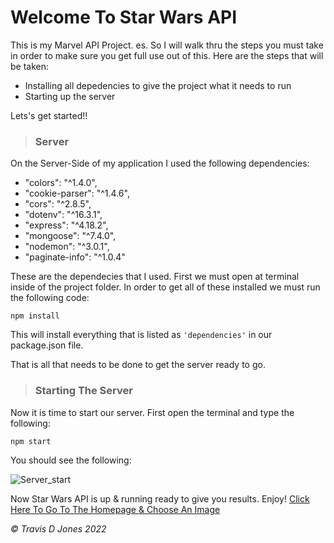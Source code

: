 #   **Welcome To Star Wars API**
This is my Marvel API Project. es. So I will walk thru the steps you must take in order to make sure you get full use out of this. Here are the steps that will be taken:
- Installing all depedencies to give the project what it needs to run
- Starting up the server

Lets's get started!!
>###  **Server**
On the Server-Side of my application I used the following dependencies:  
-   "colors": "^1.4.0",
-   "cookie-parser": "^1.4.6",
 -   "cors": "^2.8.5",
-    "dotenv": "^16.3.1",
-    "express": "^4.18.2",
 -   "mongoose": "^7.4.0",
-    "nodemon": "^3.0.1",
 -   "paginate-info": "^1.0.4"

These are the dependecies that I used. First we must open at terminal inside of the project folder. In order to get all of these installed we must run the following code:
```
npm install
```
This will install everything that is listed as `'dependencies'` in our package.json file.

That is all that needs to be done to get the server ready to go.

>###  **Starting The Server**

Now it is time to start our server. First open the terminal and type the following:
```
npm start
```
You should see the following:

![Server_start](./public/img/server_start.png "server_start")

Now Star Wars API is up & running ready to give you results. Enjoy!
[Click Here To Go To The Homepage & Choose An Image](http://localhost:4000// "Server Link")

  _*&copy; Travis D Jones 2022*_
